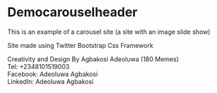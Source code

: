 # Democarouselheader

This is an example of a carousel site (a site with an image slide show)

Site made using Twitter Bootstrap Css Framework

Creativity and Design By Agbakosi Adeoluwa (180 Memes)
<br>
Tel: +2348101519003
<br>
Facebook: Adeoluwa Agbakosi
<br>
LinkedIn: Adeoluwa Agbakosi
